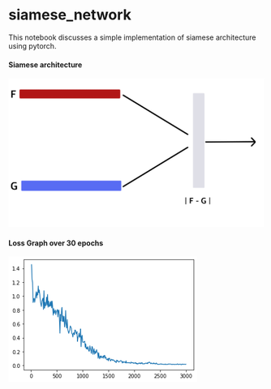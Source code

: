 # siamese_network
This notebook discusses a simple implementation of siamese architecture using pytorch.

#### Siamese architecture
<img src="images/model.png">

#### Loss Graph over 30 epochs
<img src="images/Unknown-10.png">
